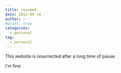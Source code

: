 ```yaml
---
title: resumed.
date: 2012-09-14
author: ~
#draft: true
categories:
  - personal
tag:
  - personal
---
```




This website is resurrected after a long time of pause.



I'm fine.



 






